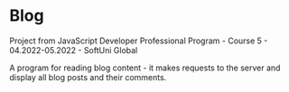 # Blog
Project from JavaScript Developer Professional Program - Course 5 - 04.2022-05.2022 - SoftUni Global

A program for reading blog content - it makes requests to the server and display all blog posts and their comments.
